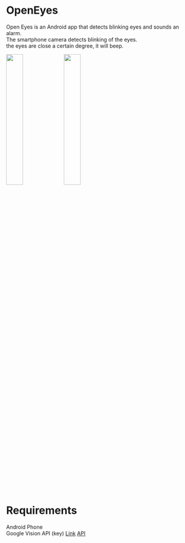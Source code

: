 # OpenEyes
Open Eyes is an Android app that detects blinking eyes and sounds an alarm.<br>
The smartphone camera detects blinking of the eyes.<br>
the eyes are close a certain degree, it will beep.<br>

<img width="30%" height="30%" src="https://lh3.googleusercontent.com/si2ik1T4z6Dyf8tW6MaAA6zUvQI4Ay2xdFKu8XUtcdM1lf0qHcBVb0v5nzsPpmc8SKY=h900-rw">
<img width="30%" height="30%" src="https://lh3.googleusercontent.com/0oV6WcVHkrVMfrvDLAScJCe80IDNvwPbmL6nwuW7wEZnEJzBzrU4_j1ZMIP_M0BY5ia6=h900-rw">

# Requirements
Android Phone<br>
Google Vision API (key) <a href="https://developers.google.com/vision/">Link</a> <a href="https://developers.google.com/android/reference/com/google/android/gms/vision/package-summary">API</a><br>


